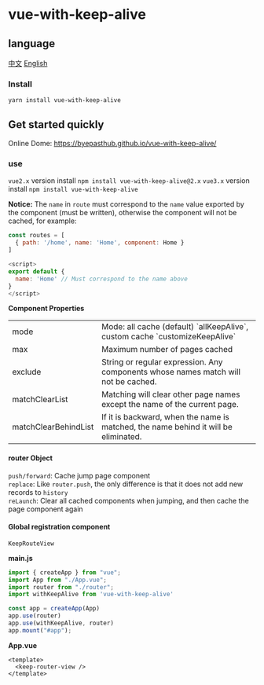 # vue-with-keep-alive

## language
<a href="./README.md">中文</a>
<a href="./README_en-US.md">English</a></br>

### Install
```
yarn install vue-with-keep-alive
```

## Get started quickly
Online Dome: <a href="https://byepasthub.github.io/vue-with-keep-alive/">https://byepasthub.github.io/vue-with-keep-alive/</a>
### use
`vue2.x` version install `npm install vue-with-keep-alive@2.x`
`vue3.x` version install `npm install vue-with-keep-alive`

**Notice:**
The `name` in `route` must correspond to the `name` value exported by the component (must be written), otherwise the component will not be cached, for example:
```js
const routes = [
  { path: '/home', name: 'Home', component: Home }
]

<script>
export default {
  name: 'Home' // Must correspond to the name above
}
</script>
```

**Component Properties**
<table class="table table-bordered table-striped table-condensed">
  <tr>
    <td>mode</td>
	  <td>Mode: all cache (default) `allKeepAlive`, custom cache `customizeKeepAlive`</td>
  </tr>
  <tr>
    <td>max</td>
	  <td>Maximum number of pages cached</td>
  </tr>
  <tr>
    <td>exclude</td>
	  <td>String or regular expression. Any components whose names match will not be cached.</td>
  </tr>
  <tr>
    <td>matchClearList</td>
	  <td>Matching will clear other page names except the name of the current page.</td>
  </tr>
  <tr>
    <td>matchClearBehindList</td>
	  <td>If it is backward, when the name is matched, the name behind it will be eliminated.</td>
  </tr>
</table>

#### router Object
`push/forward`: Cache jump page component</br>
`replace`: Like `router.push`, the only difference is that it does not add new records to `history`</br>
`reLaunch`: Clear all cached components when jumping, and then cache the page component again</br>

#### Global registration component
`KeepRouteView`

**main.js**
```js
import { createApp } from "vue";
import App from "./App.vue";
import router from "./router";
import withKeepAlive from 'vue-with-keep-alive'

const app = createApp(App)
app.use(router)
app.use(withKeepAlive, router)
app.mount("#app");
```

**App.vue**
```vue
<template>
  <keep-router-view />
</template>
```